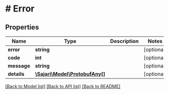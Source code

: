 # # Error

## Properties

| Name        | Type                                              | Description | Notes      |
| ----------- | ------------------------------------------------- | ----------- | ---------- |
| **error**   | **string**                                        |             | [optional] |
| **code**    | **int**                                           |             | [optional] |
| **message** | **string**                                        |             | [optional] |
| **details** | [**\Sajari\Model\ProtobufAny[]**](ProtobufAny.md) |             | [optional] |

[[Back to Model list]](../../README.md#models) [[Back to API list]](../../README.md#endpoints) [[Back to README]](../../README.md)
